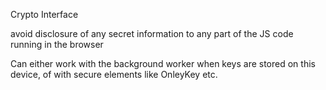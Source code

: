 Crypto Interface 

avoid disclosure of any secret information to any part of the JS code 
running in the browser

Can either work with the background worker when keys are stored on this device,
of with secure elements like OnleyKey etc.

